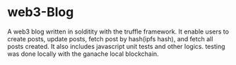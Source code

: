 # web3-Blog
A web3 blog written in solditity with the truffle framework. It enable users to create posts, update posts, fetch post by hash(ipfs hash), and fetch all posts created. It also includes javascript unit tests and other logics. testing was done locally with the ganache local blockchain.
